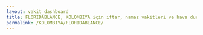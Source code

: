 ```yaml
---
layout: vakit_dashboard
title: FLORIDABLANCE, KOLOMBIYA için iftar, namaz vakitleri ve hava durumu - ilçe/eyalet seç
permalink: /KOLOMBIYA/FLORIDABLANCE/
---
```


<script type="text/javascript">
  var GLOBAL_COUNTRY = 'KOLOMBIYA';
  var GLOBAL_CITY = 'FLORIDABLANCE';
  var GLOBAL_STATE = '';
  var lat = 72;
  var lon = 21;
</script>
